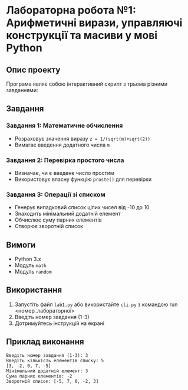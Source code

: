# Лабораторна робота №1: Арифметичні вирази, управляючі конструкції та масиви у мові Python

## Опис проекту
Програма являє собою інтерактивний скрипт з трьома різними завданнями:

## Завдання

### Завдання 1: Математичне обчислення
- Розраховує значення виразу `z = 1/(sqrt(m)+sqrt(2))`
- Вимагає введення додатного числа `m`

### Завдання 2: Перевірка простого числа
- Визначає, чи є введене число простим
- Використовує власну функцію `proste()` для перевірки

### Завдання 3: Операції зі списком
- Генерує випадковий список цілих чисел від -10 до 10
- Знаходить мінімальний додатній елемент
- Обчислює суму парних елементів
- Створює зворотній список

## Вимоги
- Python 3.x
- Модуль `math`
- Модуль `random`

## Використання
1. Запустіть файл `lab1.py` або використайте `cli.py` з командою run <номер_лабораторної>
2. Введіть номер завдання (1-3)
3. Дотримуйтесь інструкцій на екрані

## Приклад виконання
```
Введіть номер завдання (1-3): 3
Введіть кількість елементів списку: 5
[3, -2, 0, 7, -5]
Мінімальний додатній елемент: 3
Сума парних елементів: -2
Зворотній список: [-5, 7, 0, -2, 3]
```

